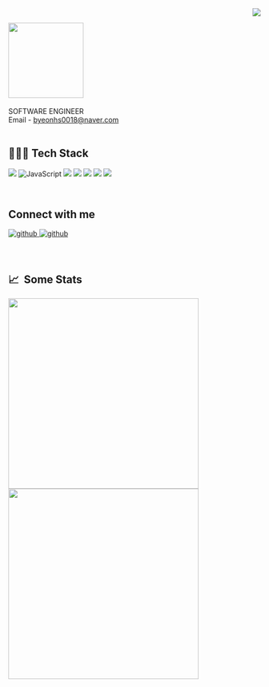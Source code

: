 <img align="right" src="https://hits.seeyoufarm.com/api/count/incr/badge.svg?url=https%3A%2F%2Fgithub.com%2FJogeonsang&count_bg=%2379C83D&title_bg=%23555555&icon=googleads.svg&icon_color=%23E7E7E7&title=HITS&edge_flat=false">

<p align="left">

## <img src=https://giphy.com/gifs/looneytunesworldofmayhem-world-of-mayhem-looney-tunes-ltwom-RbDKaczqWovIugyJmW width="150px"/>
 

</p>

SOFTWARE ENGINEER <br/>
Email - byeonhs0018@naver.com<br/>
<br/> 
 
<h2>👩🏻‍💻 Tech Stack </h2>

<p>
<img src="https://img.shields.io/badge/Java-007396?style=flat-square&logo=Java&logoColor=222323"/>
<img alt="JavaScript" src="https://img.shields.io/badge/-JavaScript-F7DF1E?style=flat-square&logo=JavaScript&logoColor=white" />
<img src="https://img.shields.io/badge/jQuery-0769AD?style=flat-square&logo=jQuery&logoColor=white"/>
<img src="https://img.shields.io/badge/MySQL-4479A1?style=flat-square&logo=MySQL&logoColor=fff"/>
<img src="https://img.shields.io/badge/Springs-6DB33F?style=flat-square&logo=Spring&logoColor=fff"/>
<img src="https://img.shields.io/badge/HTML5-E34F26?style=flat-square&logo=HTML5&logoColor=333"/>
<img src="https://img.shields.io/badge/CSS3-1572B6?style=flat-square&logo=CSS3&logoColor=333"/>

</p>
<br/> 

## Connect with me  
<div align="left">
<a href="https://github.com/jiongxie" target="_blank">
<img src=https://img.shields.io/badge/github-%2324292e.svg?&style=for-the-badge&logo=github&logoColor=white alt=github style="margin-bottom: 5px;" />
</a>
 <a href="https://firezu.tistory.com/" target="_blank">
<img src=https://img.shields.io/badge/instagram-E4405F?&style=for-the-badge&logo=instagram&logoColor=white alt=github style="margin-bottom: 5px;" />
</a>
<!--<a href="https://www.linkedin.com/in/awesomeyelim/" target="_blank">
<img src=https://img.shields.io/badge/linkedin-%231E77B5.svg?&style=for-the-badge&logo=linkedin&logoColor=white alt=linkedin style="margin-bottom: 5px;" />
</a>-->
</div>  
<br/> 

<br/>  

<!-- ## Github Stats  
<div align="left"><img src="https://github-readme-stats.vercel.app/api?username=seongjaePark12&show_icons=true&count_private=true&hide_border=true" align="center" /></div>  
 -->

<h2>📈 &nbsp;Some Stats</h2>

<div align=left>

<img width="380"  src="https://github-readme-stats.vercel.app/api?username=jiongxie&show_icons=true&count_private=true&theme=dracula" />

<img width="380" src="http://github-readme-streak-stats.herokuapp.com?user=jiongxie&theme=dracula&date_format=%5BY%20%5DM%20j">

</div>
